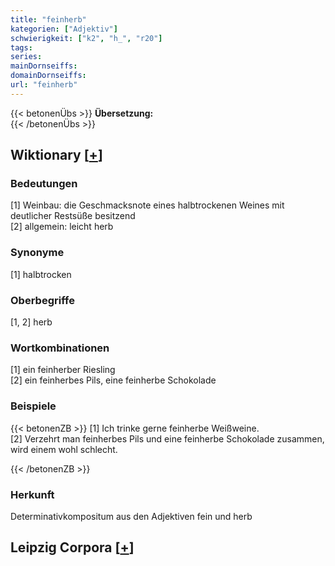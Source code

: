 ```yaml
---
title: "feinherb"
kategorien: ["Adjektiv"]
schwierigkeit: ["k2", "h_", "r20"]
tags:
series:
mainDornseiffs:
domainDornseiffs:
url: "feinherb"
---
```


{{< betonenÜbs >}}
**Übersetzung:**  
{{< /betonenÜbs >}}

## Wiktionary [[+](https://de.wiktionary.org/wiki/feinherb)]

### Bedeutungen
[1] Weinbau: die Geschmacksnote eines halbtrockenen Weines mit deutlicher Restsüße besitzend  
[2] allgemein: leicht herb  

### Synonyme
[1] halbtrocken  

### Oberbegriffe
[1, 2] herb  

### Wortkombinationen
[1] ein feinherber Riesling  
[2] ein feinherbes Pils, eine feinherbe Schokolade  

### Beispiele
{{< betonenZB >}}
[1] Ich trinke gerne feinherbe Weißweine.  
[2] Verzehrt man feinherbes Pils und eine feinherbe Schokolade zusammen, wird einem wohl schlecht.  

{{< /betonenZB >}}
### Herkunft
Determinativkompositum aus den Adjektiven fein und herb  


## Leipzig Corpora [[+](https://corpora.uni-leipzig.de/en/res?word=feinherb&corpusId=deu_newscrawl-public_2018)]

